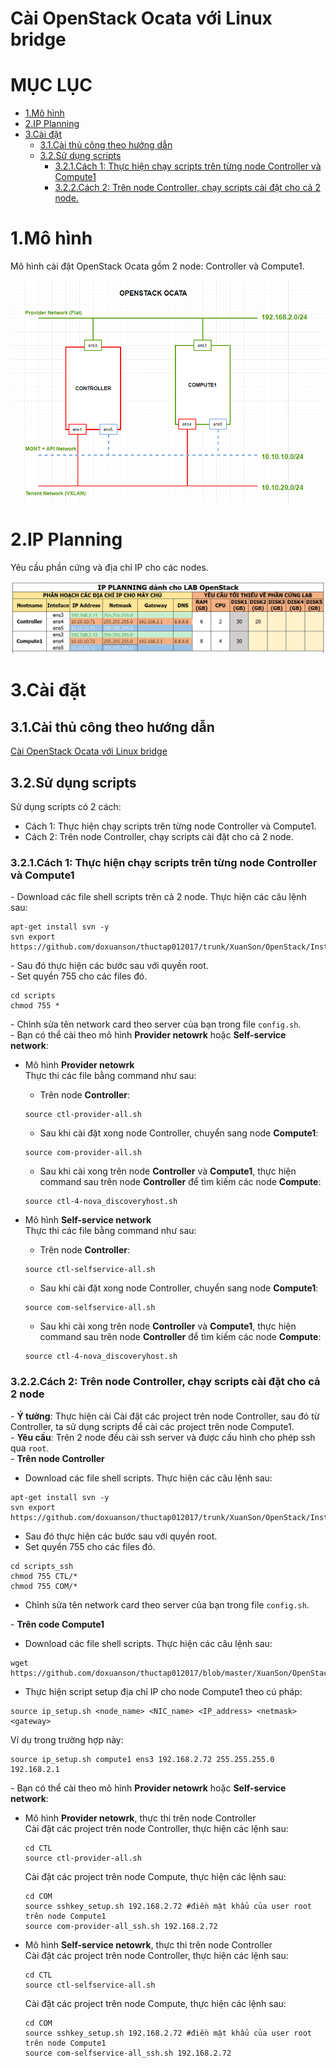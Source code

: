 # Cài OpenStack Ocata với Linux bridge


# MỤC LỤC
- [1.Mô hình](#1)
- [2.IP Planning](#2)
- [3.Cài đặt](#3)
  - [3.1.Cài thủ công theo hướng dẫn](#3.1)
  - [3.2.Sử dụng scripts](#3.2)
    - [3.2.1.Cách 1: Thực hiện chạy scripts trên từng node Controller và Compute1](#3.2.1)
    - [3.2.2.Cách 2: Trên node Controller, chạy scripts cài đặt cho cả 2 node.](#3.2.2)

<a name="1"></a>
# 1.Mô hình
Mô hình cài đặt OpenStack Ocata gồm 2 node: Controller và Compute1.

<img src="images/mo_hinh.png" />

<a name="2"></a>
# 2.IP Planning
Yêu cầu phần cứng và địa chỉ IP cho các nodes.

<img src="images/ip_planning.png" />

<a name="3"></a>
# 3.Cài đặt
<a name="3.1"></a>
## 3.1.Cài thủ công theo hướng dẫn
[Cài OpenStack Ocata với Linux bridge](docs/Install_OPS_with_Linuxbridge.md)

<a name="3.2"></a>
## 3.2.Sử dụng scripts 
Sử dụng scripts có 2 cách:  
- Cách 1: Thực hiện chạy scripts trên từng node Controller và Compute1.
- Cách 2: Trên node Controller, chạy scripts cài đặt cho cả 2 node.

<a name="3.2.1"></a>
### 3.2.1.Cách 1: Thực hiện chạy scripts trên từng node Controller và Compute1
\- Download các file shell scripts trên cả 2 node. Thực hiện các câu lệnh sau:  
```
apt-get install svn -y
svn export https://github.com/doxuanson/thuctap012017/trunk/XuanSon/OpenStack/Install%20OpenStack/Ocata/Install_OPS_with_Linuxbridge/scripts
```

\- Sau đó thực hiện các bước sau với quyền root.  
\- Set quyền 755 cho các files đó.  
```
cd scripts
chmod 755 *
```

\- Chỉnh sửa tên network card theo server của bạn trong file `config.sh`.  
\- Bạn có thể cài theo mô hình **Provider netowrk** hoặc **Self-service network**:  
- Mô hình **Provider netowrk**  
Thực thi các file bằng command như sau:  
  - Trên node **Controller**:  
  ```
  source ctl-provider-all.sh
  ```

  - Sau khi cài đặt xong node Controller, chuyển sang node **Compute1**:  
  ```
  source com-provider-all.sh
  ```

  - Sau khi cài xong trên node **Controller** và **Compute1**, thực hiện command sau trên node **Controller** để tìm kiếm các node **Compute**:  
  ```
  source ctl-4-nova_discoveryhost.sh
  ```

- Mô hình **Self-service network**  
Thực thi các file bằng command như sau:  
  - Trên node **Controller**:  
  ```
  source ctl-selfservice-all.sh
  ```

  - Sau khi cài đặt xong node Controller, chuyển sang node **Compute1**:  
  ```
  source com-selfservice-all.sh
  ```

  - Sau khi cài xong trên node **Controller** và **Compute1**, thực hiện command sau trên node **Controller** để tìm kiếm các node **Compute**:  
  ```
  source ctl-4-nova_discoveryhost.sh
  ```

<a name="3.2.2"></a>
### 3.2.2.Cách 2: Trên node Controller, chạy scripts cài đặt cho cả 2 node
\- **Ý tưởng**: Thực hiện cài Cài đặt các project trên node Controller, sau đó từ Controller, ta sử dụng scripts để cài các project trên node Compute1.  
\- **Yêu cầu**: Trên 2 node đều cài ssh server và được cấu hình cho phép ssh qua `root`.  
\- **Trên node Controller**  
  - Download các file shell scripts. Thực hiện các câu lệnh sau:  
  ```
  apt-get install svn -y
  svn export https://github.com/doxuanson/thuctap012017/trunk/XuanSon/OpenStack/Install%20OpenStack/Ocata/Install_OPS_with_Linuxbridge/scripts_ssh
  ```
  - Sau đó thực hiện các bước sau với quyền root.  
  - Set quyền 755 cho các files đó.  
  ```
  cd scripts_ssh
  chmod 755 CTL/*
  chmod 755 COM/*
  ```

  - Chỉnh sửa tên network card theo server của bạn trong file `config.sh`.  

\- **Trên code Compute1**  
  - Download các file shell scripts. Thực hiện các câu lệnh sau:  
  ```
  wget https://github.com/doxuanson/thuctap012017/blob/master/XuanSon/OpenStack/Install%20OpenStack/Ocata/Install_OPS_with_Linuxbridge/scripts_ssh/COM/ip_setup.sh
  ```

  - Thực hiện script setup địa chỉ IP cho node Compute1 theo cú pháp:  
  ```
  source ip_setup.sh <node_name> <NIC_name> <IP_address> <netmask> <gateway>
  ```

  Ví dụ trong trường hợp này:  
  ```
  source ip_setup.sh compute1 ens3 192.168.2.72 255.255.255.0 192.168.2.1
  ```

\- Bạn có thể cài theo mô hình **Provider netowrk** hoặc **Self-service network**:  
  - Mô hình **Provider netowrk**, thực thi trên node Controller  
    Cài đặt các project trên node Controller, thực hiện các lệnh sau:  
    ```
    cd CTL
    source ctl-provider-all.sh
    ```
    
    Cài đặt các project trên node Compute, thực hiện các lệnh sau:  
    ```
    cd COM
    source sshkey_setup.sh 192.168.2.72 #điền mật khẩu của user root trên node Compute1
    source com-provider-all_ssh.sh 192.168.2.72
    ```

  - Mô hình **Self-service netowrk**, thực thi trên node Controller  
    Cài đặt các project trên node Controller, thực hiện các lệnh sau:  
    ```
    cd CTL
    source ctl-selfservice-all.sh
    ```
    
    Cài đặt các project trên node Compute, thực hiện các lệnh sau:  
    ```
    cd COM
    source sshkey_setup.sh 192.168.2.72 #điền mật khẩu của user root trên node Compute1
    source com-selfservice-all_ssh.sh 192.168.2.72
    ```


















